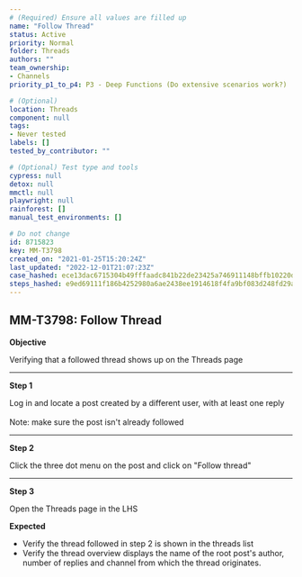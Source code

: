 ```yaml
---
# (Required) Ensure all values are filled up
name: "Follow Thread"
status: Active
priority: Normal
folder: Threads
authors: ""
team_ownership:
- Channels
priority_p1_to_p4: P3 - Deep Functions (Do extensive scenarios work?)

# (Optional)
location: Threads
component: null
tags:
- Never tested
labels: []
tested_by_contributor: ""

# (Optional) Test type and tools
cypress: null
detox: null
mmctl: null
playwright: null
rainforest: []
manual_test_environments: []

# Do not change
id: 8715823
key: MM-T3798
created_on: "2021-01-25T15:20:24Z"
last_updated: "2022-12-01T21:07:23Z"
case_hashed: ece13dac6715304b49fffaadc841b22de23425a746911148bffb10220da941a34ba5cebc7eec38ece7d175a1811451c8
steps_hashed: e9ed69111f186b4252980a6ae2438ee1914618f4fa9bf083d248fd29a7f4d0fef88612f4b4c519f22c5a907c81fabd6a
---
```


<!-- (Auto-generated) Based on frontmatter's "key" and "name" -->

## MM-T3798: Follow Thread

**Objective**

Verifying that a followed thread shows up on the Threads page

---

**Step 1**

Log in and locate a post created by a different user, with at least one reply\
\
Note: make sure the post isn't already followed

---

**Step 2**

Click the three dot menu on the post and click on "Follow thread"

---

**Step 3**

Open the Threads page in the LHS

**Expected**

- Verify the thread followed in step 2 is shown in the threads list
- Verify the thread overview displays the name of the root post's author, number of replies and channel from which the thread originates.
